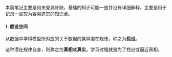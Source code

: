 本篇笔记主要是用来查漏补缺，基础的知识可能一些并没有详细解释，主要是用于记录一些较为容易遗忘的知识点。

#### 1. 假设空间
从数据中学得模型所对应的关于数据的某种潜在规律，称之为**假设**。

这种潜在规律自身，则称之为**真相**或**真实**。学习过程就是为了找出或逼近真相。


